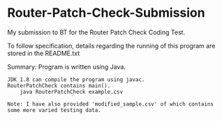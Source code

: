 # Router-Patch-Check-Submission
My submission to BT for the Router Patch Check Coding Test. 

To follow specification, details regarding the running of this program are stored in the README.txt

Summary:
	Program is written using Java. 

	JDK 1.8 can compile the program using javac.
	RouterPatchCheck contains main().
		java RouterPatchCheck example.csv

	Note: I have also provided 'modified_sample.csv' of which contains some more varied testing data. 